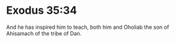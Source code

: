 # Exodus 35:34

And he has inspired him to teach, both him and Oholiab the son of Ahisamach of the tribe of Dan.
